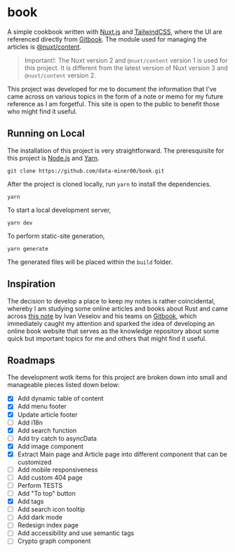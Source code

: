# book

A simple cookbook written with [Nuxt.js](https://www.nuxtjs.org) and [TailwindCSS](https://www.tailwindcss.com), where the UI are referenced directly from [Gitbook](https://www.gitbook.com/). The module used for managing the articles is [@nuxt/content](https://content.nuxtjs.org/).

> Important!: The Nuxt version 2 and `@nuxt/content` version 1 is used for this project. It is different from the latest version of Nuxt version 3 and `@nuxt/content` version 2.

This project was developed for me to document the information that I've came across on various topics in the form of a note or memo for my future reference as I am forgetful. This site is open to the public to benefit those who might find it useful.

## Running on Local

The installation of this project is very straightforward. The preresquisite for this project is [Node.js](https://nodejs.org/en/) and [Yarn](https://yarnpkg.com/).

```
git clone https://github.com/data-miner00/book.git
```

After the project is cloned locally, run `yarn` to install the dependencies.

```
yarn
```

To start a local development server,

```
yarn dev
```

To perform static-site generation,

```
yarn generate
```

The generated files will be placed within the `build` folder.

## Inspiration

The decision to develop a place to keep my notes is rather coincidental, whereby I am studying some online articles and books about Rust and came across [this note](https://notes.iveselov.info/programming/cheatsheet-rust-option-vs-haskell-maybe) by Ivan Veselov and his teams on [Gitbook](https://www.gitbook.com/), which immediately caught my attention and sparked the idea of developing an online book website that serves as the knowledge repository about some quick but important topics for me and others that might find it useful.

## Roadmaps

The development wotk items for this project are broken down into small and manageable pieces listed down below:

- [x] Add dynamic table of content
- [x] Add menu footer
- [x] Update article footer
- [ ] Add i18n
- [x] Add search function
- [ ] Add try catch to asyncData
- [x] Add image component
- [x] Extract Main page and Article page into different component that can be customized
- [ ] Add mobile responsiveness
- [ ] Add custom 404 page
- [ ] Perform TESTS
- [ ] Add "To top" button
- [x] Add tags
- [ ] Add search icon tooltip
- [ ] Add dark mode
- [ ] Redesign index page
- [ ] Add accessibility and use semantic tags
- [ ] Crypto graph component
